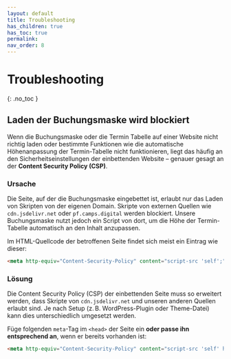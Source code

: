 ```yaml
---
layout: default
title: Troubleshooting
has_children: true
has_toc: true
permalink: 
nav_order: 8
---
```


# Troubleshooting
{: .no_toc }

## Laden der Buchungsmaske wird blockiert


Wenn die Buchungsmaske oder die Termin Tabelle auf einer Website nicht richtig laden oder bestimmte Funktionen wie die automatische Höhenanpassung der Termin-Tabelle nicht funktionieren, liegt das häufig an den Sicherheitseinstellungen der einbettenden Website – genauer gesagt an der **Content Security Policy (CSP)**.

### Ursache

Die Seite, auf der die Buchungsmaske eingebettet ist, erlaubt nur das Laden von Skripten von der eigenen Domain. Skripte von externen Quellen wie `cdn.jsdelivr.net` oder `pf.camps.digital` werden blockiert. Unsere Buchungsmaske nutzt jedoch ein Script von dort, um die Höhe der Termin-Tabelle automatisch an den Inhalt anzupassen.

Im HTML-Quellcode der betroffenen Seite findet sich meist ein Eintrag wie dieser:

```html
<meta http-equiv="Content-Security-Policy" content="script-src 'self';">
```

### Lösung

Die Content Security Policy (CSP) der einbettenden Seite muss so erweitert werden, dass Skripte von `cdn.jsdelivr.net` und unseren anderen Quellen erlaubt sind. Je nach Setup (z. B. WordPress-Plugin oder Theme-Datei) kann dies unterschiedlich umgesetzt werden.

Füge folgenden `meta`-Tag im `<head>` der Seite ein **oder passe ihn entsprechend an**, wenn er bereits vorhanden ist:

```html
<meta http-equiv="Content-Security-Policy" content="script-src 'self' https://cdn.jsdelivr.net https://pf.camps.digital;">
```